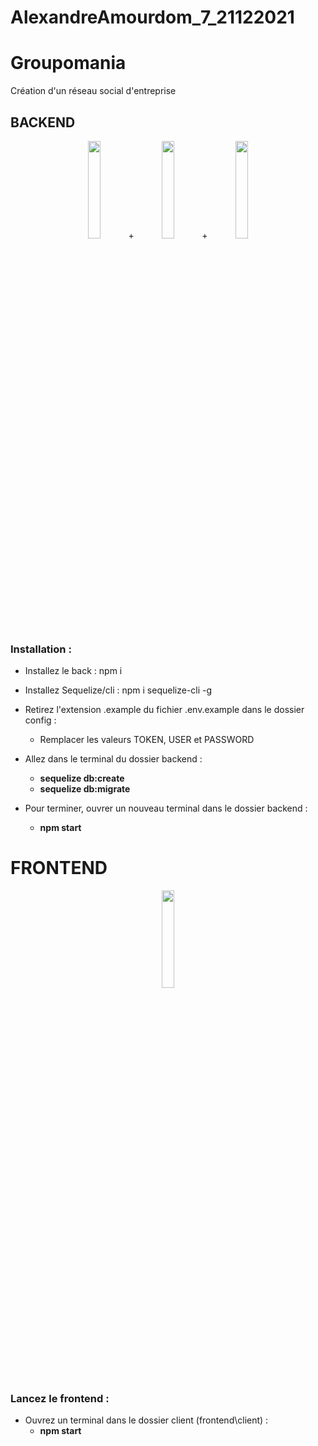 # AlexandreAmourdom_7_21122021

# Groupomania 

Création d'un réseau social d'entreprise


## BACKEND

<p align="center">
  <img width="20%" src="https://user-images.githubusercontent.com/32743573/64381689-16265b00-d034-11e9-89f7-13cdf52df1ea.png" /> +
  <img width="20%" src="https://upload.wikimedia.org/wikipedia/fr/thumb/6/62/MySQL.svg/1200px-MySQL.svg.png" /> +
  <img width="20%" src="https://ludovicwyffels.dev/static/335caa592debcad471a1ec9936833b1b/5707d/sequelize.png" />
  
  </p>

### Installation :
- Installez le back : npm i
- Installez Sequelize/cli : npm i sequelize-cli -g
- Retirez l'extension .example du fichier .env.example dans le dossier config :
    -  Remplacer les valeurs TOKEN, USER et PASSWORD 
   
- Allez dans le terminal du dossier backend :
  - **sequelize db:create**
  - **sequelize db:migrate**
- Pour terminer, ouvrer un nouveau terminal dans le dossier backend :
  - **npm start**  
     
# FRONTEND

<p align="center">
  <img  width="20%" src="https://encrypted-tbn0.gstatic.com/images?q=tbn:ANd9GcSSsy5jSnZbLzPx7WinhxgKZkWz91u0PEg-dQ&usqp=CAU" />
  
  </p>
  
  ### Lancez le frontend :
  
  - Ouvrez un terminal dans le dossier client (frontend\client) :
      -   **npm start**
      
